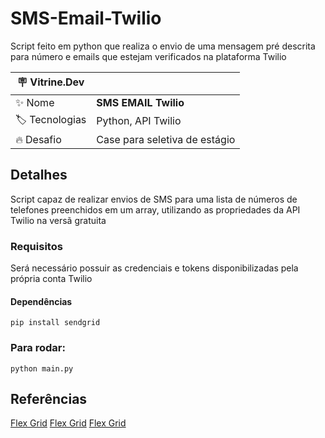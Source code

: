 # SMS-Email-Twilio

Script feito em python que realiza o envio de uma mensagem pré descrita para número e emails que estejam verificados na plataforma Twilio 

| :placard: Vitrine.Dev |     |
| -------------  | --- |
| :sparkles: Nome        | **SMS EMAIL Twilio**
| :label: Tecnologias | Python, API Twilio
| :fire: Desafio     | Case para seletiva de estágio

## Detalhes

Script capaz de realizar envios de SMS para uma lista de números de telefones preenchidos em um array, utilizando as propriedades da API Twilio na versã gratuita

### Requisitos

Será necessário possuir as credenciais e tokens disponibilizadas pela própria conta Twilio

#### Dependências
```
pip install sendgrid
```

### Para rodar:
```
python main.py
```
## Referências

[Flex Grid](https://www.twilio.com/pt-br/docs/sms/quickstart/python)
[Flex Grid](https://docs.sendgrid.com/api-reference/how-to-use-the-sendgrid-v3-api/authentication)
[Flex Grid](https://github.com/sendgrid/sendgrid-python)
